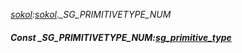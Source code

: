 _[sokol](../../modules/sokol/sokol-module.md):[sokol](../../modules/sokol/sokol-module.md).\_SG\_PRIMITIVETYPE\_NUM_
##### Const \_SG\_PRIMITIVETYPE\_NUM:[sg_primitive_type](../../modules/sokol/sokol-sg_primitive_type.md)
